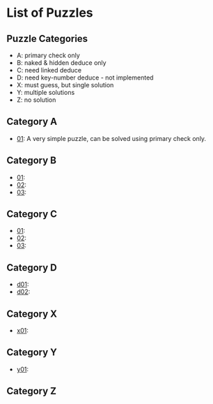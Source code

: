 # List of Puzzles

## Puzzle Categories

* A: primary check only
* B: naked & hidden deduce only
* C: need linked deduce
* D: need key-number deduce - not implemented
* X: must guess, but single solution
* Y: multiple solutions
* Z: no solution

## Category A

* [01](puzzles/a01.txt):
  A very simple puzzle, can be solved using primary check only.

## Category B

* [01](puzzles/b01.txt):
* [02](puzzles/b02.txt):
* [03](puzzles/b03.txt):

## Category C

* [01](puzzles/c01.txt):
* [02](puzzles/c02.txt):
* [03](puzzles/c03.txt):

## Category D

* [d01](puzzles/d01.txt):
* [d02](puzzles/d02.txt):

## Category X

* [x01](puzzles/x01.txt):

## Category Y

* [y01](puzzles/y01.txt):

## Category Z
